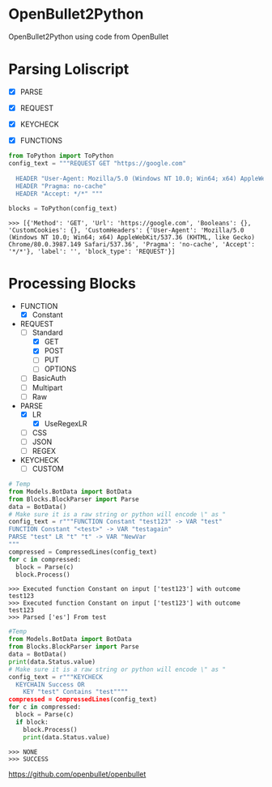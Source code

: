 # OpenBullet2Python
OpenBullet2Python using code from OpenBullet

# Parsing Loliscript
- [x] PARSE
- [x] REQUEST
- [x] KEYCHECK
- [x] FUNCTIONS


```Python
from ToPython import ToPython
config_text = """REQUEST GET "https://google.com" 
  
  HEADER "User-Agent: Mozilla/5.0 (Windows NT 10.0; Win64; x64) AppleWebKit/537.36 (KHTML, like Gecko) Chrome/80.0.3987.149 Safari/537.36" 
  HEADER "Pragma: no-cache" 
  HEADER "Accept: */*" """
  
blocks = ToPython(config_text)
```

```
>>> [{'Method': 'GET', 'Url': 'https://google.com', 'Booleans': {}, 'CustomCookies': {}, 'CustomHeaders': {'User-Agent': 'Mozilla/5.0 (Windows NT 10.0; Win64; x64) AppleWebKit/537.36 (KHTML, like Gecko) Chrome/80.0.3987.149 Safari/537.36', 'Pragma': 'no-cache', 'Accept': '*/*'}, 'label': '', 'block_type': 'REQUEST'}]
```

# Processing Blocks
- FUNCTION
  - [x] Constant
- REQUEST
  - [ ] Standard
    - [x] GET
    - [x] POST
    - [ ] PUT
    - [ ] OPTIONS
  - [ ] BasicAuth
  - [ ] Multipart
  - [ ] Raw
- PARSE
  - [x] LR
    - [x] UseRegexLR
  - [ ] CSS
  - [ ] JSON
  - [ ] REGEX
- KEYCHECK
  - [ ] CUSTOM 
  
```Python
# Temp
from Models.BotData import BotData
from Blocks.BlockParser import Parse
data = BotData()
# Make sure it is a raw string or python will encode \" as "
config_text = r"""FUNCTION Constant "test123" -> VAR "test" 
FUNCTION Constant "<test>" -> VAR "testagain" 
PARSE "test" LR "t" "t" -> VAR "NewVar
"""
compressed = CompressedLines(config_text)
for c in compressed:
  block = Parse(c)
  block.Process()
```
```
>>> Executed function Constant on input ['test123'] with outcome test123
>>> Executed function Constant on input ['test123'] with outcome test123
>>> Parsed ['es'] From test
 ```
 
```Python
#Temp
from Models.BotData import BotData
from Blocks.BlockParser import Parse
data = BotData()
print(data.Status.value)
# Make sure it is a raw string or python will encode \" as "
config_text = r"""KEYCHECK 
  KEYCHAIN Success OR 
    KEY "test" Contains "test""""
compressed = CompressedLines(config_text)
for c in compressed:
  block = Parse(c)
  if block:
    block.Process()
    print(data.Status.value)
```
```
>>> NONE
>>> SUCCESS
```
 https://github.com/openbullet/openbullet
